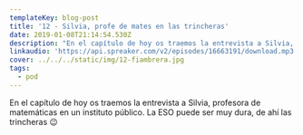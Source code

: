 ```yaml
---
templateKey: blog-post
title: '12 - Silvia, profe de mates en las trincheras'
date: 2019-01-08T21:14:54.530Z
description: "En el capítulo de hoy os traemos la entrevista a Silvia, profesora de matemáticas en un instituto público. La ESO puede ser muy dura, de ahí las trincheras \U0001F609"
linkaudio: 'https://api.spreaker.com/v2/episodes/16663191/download.mp3'
cover: ../../../static/img/12-fiambrera.jpg
tags:
  - pod
---
```

En el capítulo de hoy os traemos la entrevista a Silvia, profesora de matemáticas en un instituto público. La ESO puede ser muy dura, de ahí las trincheras 😉
